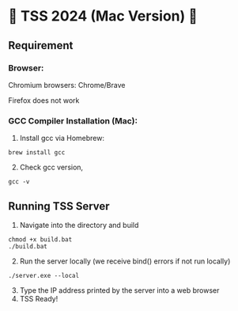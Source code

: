 # 🦉 TSS 2024 (Mac Version) 🦉

## Requirement
### Browser: 
Chromium browsers: Chrome/Brave
<div>Firefox does not work</div>

### GCC Compiler Installation (Mac): 
1. Install gcc via Homebrew:
```
brew install gcc
```
2. Check gcc version,
```
gcc -v
```

## Running TSS Server
1. Navigate into the directory and build
```
chmod +x build.bat
./build.bat
```
2. Run the server locally (we receive bind() errors if not run locally)
```
./server.exe --local
```
3. Type the IP address printed by the server into a web browser
4. TSS Ready!
